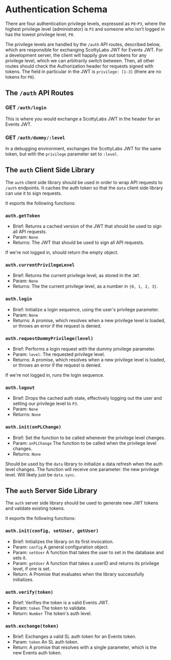 # Authentication Schema

There are four authentication privilege levels, expressed as `P0`-`P3`, where
the highest privilege level (administrator) is `P3` and someone who isn't logged
in has the lowest privilege level, `P0`.

The privilege levels are handled by the `/auth` API routes, described below,
which are responsible for exchanging ScottyLabs JWT for Events JWT.  For a
development server, the client will happily give out tokens for any privilege
level, which we can arbitrarily switch between.  Then, all other routes should
check the Authorization header for requests signed with tokens.  The field in
particular in the JWT is `privilege: [1-3]` (there are no tokens for `P0`).

## The `/auth` API Routes

### GET `/auth/login`
This is where you would exchange a ScottyLabs JWT in the header for an Events
JWT.

### GET `/auth/dummy/:level`
In a debugging environment, exchanges the ScottyLabs JWT for the same token, but
with the `privilege` parameter set to `:level`.

## The `auth` Client Side Library
The `auth` client side library should be used in order to wrap API requests to
`/auth` endpoints.  It caches the auth token so that the `data` client side
library can use it to sign requests.

It exports the following functions:

### `auth.getToken`
- Brief: Returns a cached version of the JWT that should be used to sign all API
  requests.
- Param: `None`
- Returns: The JWT that should be used to sign all API requests.

If we're not logged in, should return the empty object.

### `auth.currentPrivilegeLevel`
- Brief: Returns the current privilege level, as stored in the `JWT`.
- Param: `None`
- Returns: The the current privilege level, as a number in `{0, 1, 2, 3}`.

### `auth.login`
- Brief: Initialize a login sequence, using the user's privilege parameter.
- Param: `None`
- Returns: A promise, which resolves when a new privilege level is loaded, or
  throws an error if the request is denied.

### `auth.requestDummyPrivilege(level)`
- Brief: Performs a login request with the dummy privilege parameter.
- Param: `level`: The requested privilege level.
- Returns: A promise, which resolves when a new privilege level is loaded, or
  throws an error if the request is denied.

If we're not logged in, runs the login sequence.

### `auth.logout`
- Brief: Drops the cached auth state, effectively logging out the user and
  setting our privilege level to `P3`.
- Param: `None`
- Returns: `None`

### `auth.init(onPLChange)`
- Brief: Set the function to be called whenever the privilege level changes.
- Param: `onPLChange` The function to be called when the privilege level changes.
- Returns: `None`

Should be used by the `data` library to initialize a data refresh when the auth
level changes.  The function will receive one parameter: the new privilege
level.  Will likely just be `data.sync`.

## The `auth` Server Side Library
The `auth` server side library should be used to generate new JWT tokens and
validate existing tokens.

It exports the following functions:

### `auth.init(config, setUser, getUser)`
- Brief: Initializes the library on its first invocation.
- Param: `config` A general configuration object.
- Param: `setUser` A function that takes the user to set in the database and
  sets it.
- Param: `getUser` A function that takes a userID and returns its privilege
  level, if one is set.
- Return: A Promise that evaluates when the library successfully initializes.

### `auth.verify(token)`
- Brief: Verifies the token is a valid Events JWT.
- Param: `token` The token to validate.
- Return: `Number` The token's auth level.

### `auth.exchange(token)`
- Brief: Exchanges a valid SL auth token for an Events token.
- Param: `token` An SL auth token.
- Return: A promise that resolves with a single parameter, which is the new
  Events auth token.
